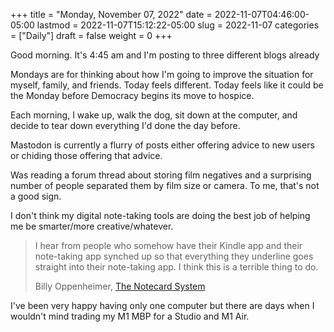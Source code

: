 +++
title = "Monday, November 07, 2022"
date = 2022-11-07T04:46:00-05:00
lastmod = 2022-11-07T15:12:22-05:00
slug = 2022-11-07
categories = ["Daily"]
draft = false
weight = 0
+++

Good morning. It's 4:45 am and I'm posting to three different blogs already

Mondays are for thinking about how I'm going to improve the situation for myself, family, and friends. Today feels different. Today feels like it could be the Monday before Democracy begins its move to hospice.

Each morning, I wake up, walk the dog, sit down at the computer, and decide to tear down everything I'd done the day before.

Mastodon is currently a flurry of posts either offering advice to new users or chiding those offering that advice.

Was reading a forum thread about storing film negatives and a surprising number of people separated them by film size or camera. To me, that's not a good sign.

I don't think my digital note-taking tools are doing the best job of helping me be smarter/more creative/whatever.

> I hear from people who somehow have their Kindle app and their note-taking app synched up so that everything they underline goes straight into their note-taking app. I think this is a terrible thing to do.
>
> Billy Oppenheimer, [The Notecard System](https://billyoppenheimer.com/notecard-system/)

I've been very happy having only one computer but there are days when I wouldn't mind trading my M1 MBP for a Studio and M1 Air.


[//]: # "Exported with love from a post written in Org mode"
[//]: # "- https://github.com/kaushalmodi/ox-hugo"